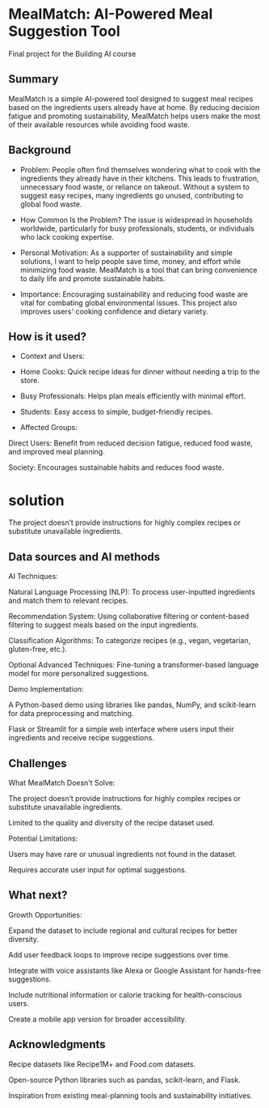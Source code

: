 
<!-- This is the markdown template for the final project of the Building AI course, 
created by Reaktor Innovations and University of Helsinki. 
Copy the template, paste it to your GitHub README and edit! -->

# MealMatch: AI-Powered Meal Suggestion Tool

Final project for the Building AI course

## Summary

MealMatch is a simple AI-powered tool designed to suggest meal recipes based on the ingredients users already have at home. By reducing decision fatigue and promoting sustainability, MealMatch helps users make the most of their available resources while avoiding food waste. 


## Background

* Problem: People often find themselves wondering what to cook with the ingredients they already have in their kitchens. This leads to frustration, unnecessary food waste, or reliance on takeout. Without a system to suggest easy recipes, many ingredients go unused, contributing to global food waste.

* How Common Is the Problem? The issue is widespread in households worldwide, particularly for busy professionals, students, or individuals who lack cooking expertise.

* Personal Motivation: As a supporter of sustainability and simple solutions, I want to help people save time, money, and effort while minimizing food waste. MealMatch is a tool that can bring convenience to daily life and promote sustainable habits.

* Importance: Encouraging sustainability and reducing food waste are vital for combating global environmental issues. This project also improves users' cooking confidence and dietary variety.


## How is it used?

* Context and Users:

* Home Cooks: Quick recipe ideas for dinner without needing a trip to the store.

* Busy Professionals: Helps plan meals efficiently with minimal effort.

* Students: Easy access to simple, budget-friendly recipes.

* Affected Groups:

Direct Users: Benefit from reduced decision fatigue, reduced food waste, and improved meal planning.

Society: Encourages sustainable habits and reduces food waste.

   # solution

  The project doesn’t provide instructions for highly complex recipes or substitute unavailable ingredients.


## Data sources and AI methods
AI Techniques:

Natural Language Processing (NLP): To process user-inputted ingredients and match them to relevant recipes.

Recommendation System: Using collaborative filtering or content-based filtering to suggest meals based on the input ingredients.

Classification Algorithms: To categorize recipes (e.g., vegan, vegetarian, gluten-free, etc.).

Optional Advanced Techniques: Fine-tuning a transformer-based language model for more personalized suggestions.

Demo Implementation:

A Python-based demo using libraries like pandas, NumPy, and scikit-learn for data preprocessing and matching.

Flask or Streamlit for a simple web interface where users input their ingredients and receive recipe suggestions.
## Challenges

What MealMatch Doesn’t Solve:

The project doesn’t provide instructions for highly complex recipes or substitute unavailable ingredients.

Limited to the quality and diversity of the recipe dataset used.

Potential Limitations:

Users may have rare or unusual ingredients not found in the dataset.

Requires accurate user input for optimal suggestions.

## What next?

Growth Opportunities:

Expand the dataset to include regional and cultural recipes for better diversity.

Add user feedback loops to improve recipe suggestions over time.

Integrate with voice assistants like Alexa or Google Assistant for hands-free suggestions.

Include nutritional information or calorie tracking for health-conscious users.

Create a mobile app version for broader accessibility.

## Acknowledgments

Recipe datasets like Recipe1M+ and Food.com datasets.

Open-source Python libraries such as pandas, scikit-learn, and Flask.

Inspiration from existing meal-planning tools and sustainability initiatives.

